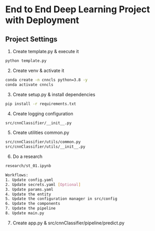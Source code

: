 # End to End Deep Learning Project with Deployment

## Project Settings
1. Create template.py & execute it
```bash
python template.py
```
2. Create venv & activate it
```bash
conda create -n cnncls python=3.8 -y
conda activate cnncls
```
3. Create setup.py & install dependencies
```bash
pip install -r requirements.txt
```
4. Create logging configuration
```bash
src/cnnClassifier/__init__.py
```
5. Create utilities common.py
```bash
src/cnnClassifier/utils/common.py
src/cnnClassifier/utils/__init__.py
```
6. Do a research
```bash
research/st_01.ipynb

Workflows:
1. Update config.yaml
2. Update secrets.yaml [Optional]
3. Update params.yaml
4. Update the entity
5. Update the configuration manager in src/config
6. Update the components
7. Update the pipeline
8. Update main.py
```
7. Create app.py & src/cnnClassifier/pipeline/predict.py